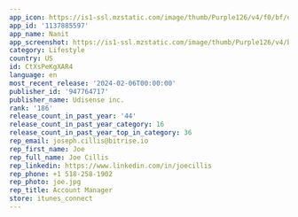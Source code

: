 ```yaml
---
app_icon: https://is1-ssl.mzstatic.com/image/thumb/Purple126/v4/f0/bf/d6/f0bfd660-8bdb-5f3b-6755-1d5918f291a0/AppIcon-0-0-1x_U007emarketing-0-7-0-85-220.png/1024x1024bb.png
app_id: '1137885597'
app_name: Nanit
app_screenshot: https://is1-ssl.mzstatic.com/image/thumb/Purple126/v4/be/9b/0c/be9b0ca6-e38c-990b-4831-ab2475fb3b04/e90133fc-4776-4760-96bf-46dca2cb48e6_6.5__01.png/1284x2778bb.png
category: Lifestyle
country: US
id: CtXsPeKgXAR4
language: en
most_recent_release: '2024-02-06T00:00:00'
publisher_id: '947764717'
publisher_name: Udisense inc.
rank: '186'
release_count_in_past_year: '44'
release_count_in_past_year_category: 16
release_count_in_past_year_top_in_category: 36
rep_email: joseph.cillis@bitrise.io
rep_first_name: Joe
rep_full_name: Joe Cillis
rep_linkedin: https://www.linkedin.com/in/joecillis
rep_phone: +1 518-258-1902
rep_photo: joe.jpg
rep_title: Account Manager
store: itunes_connect
---
```

